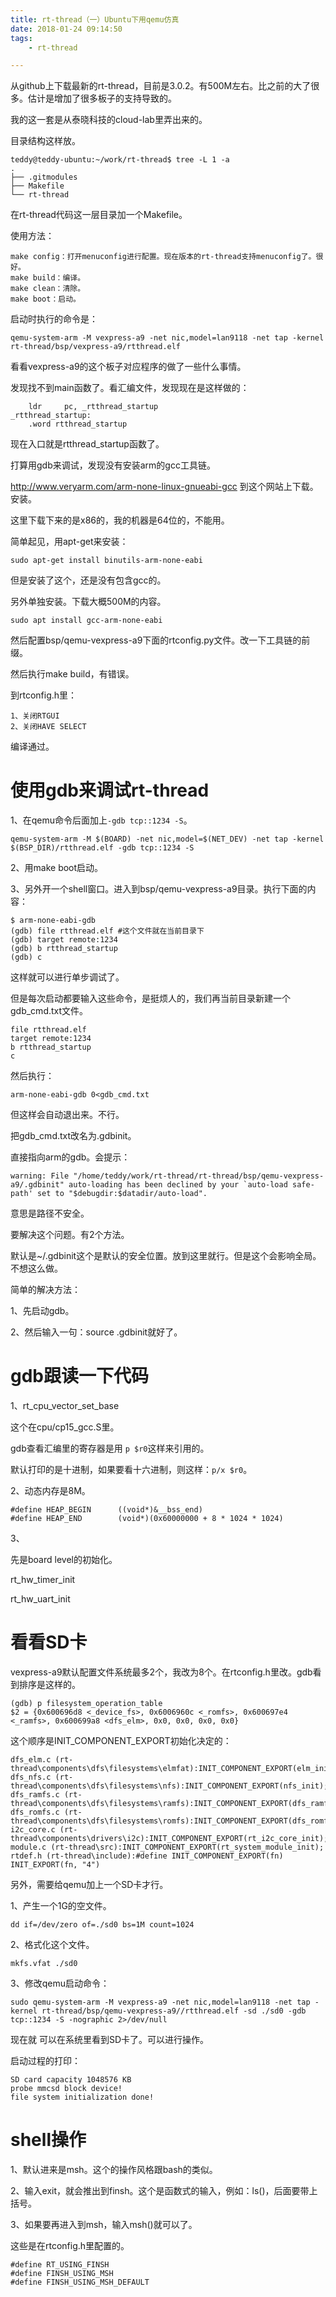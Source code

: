```yaml
---
title: rt-thread（一）Ubuntu下用qemu仿真
date: 2018-01-24 09:14:50
tags:
	- rt-thread

---
```




从github上下载最新的rt-thread，目前是3.0.2。有500M左右。比之前的大了很多。估计是增加了很多板子的支持导致的。

我的这一套是从泰晓科技的cloud-lab里弄出来的。

目录结构这样放。

```
teddy@teddy-ubuntu:~/work/rt-thread$ tree -L 1 -a
.
├── .gitmodules
├── Makefile
└── rt-thread
```

在rt-thread代码这一层目录加一个Makefile。

使用方法：

```
make config：打开menuconfig进行配置。现在版本的rt-thread支持menuconfig了。很好。
make build：编译。
make clean：清除。
make boot：启动。
```

启动时执行的命令是：

```
qemu-system-arm -M vexpress-a9 -net nic,model=lan9118 -net tap -kernel rt-thread/bsp/vexpress-a9/rtthread.elf
```

看看vexpress-a9的这个板子对应程序的做了一些什么事情。

发现找不到main函数了。看汇编文件，发现现在是这样做的：

```
    ldr     pc, _rtthread_startup
_rtthread_startup:
    .word rtthread_startup
```

现在入口就是rtthread_startup函数了。

打算用gdb来调试，发现没有安装arm的gcc工具链。

http://www.veryarm.com/arm-none-linux-gnueabi-gcc 到这个网站上下载。安装。

这里下载下来的是x86的，我的机器是64位的，不能用。

简单起见，用apt-get来安装：

```
sudo apt-get install binutils-arm-none-eabi
```

但是安装了这个，还是没有包含gcc的。

另外单独安装。下载大概500M的内容。

```
sudo apt install gcc-arm-none-eabi
```

然后配置bsp/qemu-vexpress-a9下面的rtconfig.py文件。改一下工具链的前缀。

然后执行make build，有错误。

到rtconfig.h里：

```
1、关闭RTGUI
2、关闭HAVE SELECT
```

编译通过。

# 使用gdb来调试rt-thread

1、在qemu命令后面加上`-gdb tcp::1234 -S`。

```
qemu-system-arm -M $(BOARD) -net nic,model=$(NET_DEV) -net tap -kernel $(BSP_DIR)/rtthread.elf -gdb tcp::1234 -S
```

2、用make boot启动。

3、另外开一个shell窗口。进入到bsp/qemu-vexpress-a9目录。执行下面的内容：

```
$ arm-none-eabi-gdb
(gdb) file rtthread.elf #这个文件就在当前目录下
(gdb) target remote:1234
(gdb) b rtthread_startup
(gdb) c

```

这样就可以进行单步调试了。

但是每次启动都要输入这些命令，是挺烦人的，我们再当前目录新建一个gdb_cmd.txt文件。

```
file rtthread.elf 
target remote:1234
b rtthread_startup
c
```

然后执行：

```
arm-none-eabi-gdb 0<gdb_cmd.txt 
```

但这样会自动退出来。不行。

把gdb_cmd.txt改名为.gdbinit。

直接指向arm的gdb。会提示：

```
warning: File "/home/teddy/work/rt-thread/rt-thread/bsp/qemu-vexpress-a9/.gdbinit" auto-loading has been declined by your `auto-load safe-path' set to "$debugdir:$datadir/auto-load".
```

意思是路径不安全。

要解决这个问题。有2个方法。

默认是~/.gdbinit这个是默认的安全位置。放到这里就行。但是这个会影响全局。不想这么做。

简单的解决方法：

1、先启动gdb。

2、然后输入一句：source .gdbinit就好了。



# gdb跟读一下代码

1、rt_cpu_vector_set_base

这个在cpu/cp15_gcc.S里。

gdb查看汇编里的寄存器是用 `p $r0`这样来引用的。

默认打印的是十进制，如果要看十六进制，则这样：`p/x $r0`。

2、动态内存是8M。

```
#define HEAP_BEGIN      ((void*)&__bss_end)
#define HEAP_END        (void*)(0x60000000 + 8 * 1024 * 1024)
```

3、

先是board level的初始化。

rt_hw_timer_init

rt_hw_uart_init

# 看看SD卡

vexpress-a9默认配置文件系统最多2个，我改为8个。在rtconfig.h里改。gdb看到排序是这样的。

```
(gdb) p filesystem_operation_table
$2 = {0x600696d8 <_device_fs>, 0x6006960c <_romfs>, 0x600697e4 <_ramfs>, 0x600699a8 <dfs_elm>, 0x0, 0x0, 0x0, 0x0}
```

这个顺序是INIT_COMPONENT_EXPORT初始化决定的：

```
dfs_elm.c (rt-thread\components\dfs\filesystems\elmfat):INIT_COMPONENT_EXPORT(elm_init);
dfs_nfs.c (rt-thread\components\dfs\filesystems\nfs):INIT_COMPONENT_EXPORT(nfs_init);
dfs_ramfs.c (rt-thread\components\dfs\filesystems\ramfs):INIT_COMPONENT_EXPORT(dfs_ramfs_init);
dfs_romfs.c (rt-thread\components\dfs\filesystems\romfs):INIT_COMPONENT_EXPORT(dfs_romfs_init);
i2c_core.c (rt-thread\components\drivers\i2c):INIT_COMPONENT_EXPORT(rt_i2c_core_init);
module.c (rt-thread\src):INIT_COMPONENT_EXPORT(rt_system_module_init);
rtdef.h (rt-thread\include):#define INIT_COMPONENT_EXPORT(fn)       INIT_EXPORT(fn, "4")

```



另外，需要给qemu加上一个SD卡才行。

1、产生一个1G的空文件。

```
dd if=/dev/zero of=./sd0 bs=1M count=1024
```

2、格式化这个文件。

```
mkfs.vfat ./sd0
```

3、修改qemu启动命令：

```
sudo qemu-system-arm -M vexpress-a9 -net nic,model=lan9118 -net tap -kernel rt-thread/bsp/qemu-vexpress-a9//rtthread.elf -sd ./sd0 -gdb tcp::1234 -S -nographic 2>/dev/null
```

现在就 可以在系统里看到SD卡了。可以进行操作。

启动过程的打印：

```
SD card capacity 1048576 KB
probe mmcsd block device!
file system initialization done!
```



# shell操作

1、默认进来是msh。这个的操作风格跟bash的类似。

2、输入exit，就会推出到finsh。这个是函数式的输入，例如：ls()，后面要带上括号。

3、如果要再进入到msh，输入msh()就可以了。

这些是在rtconfig.h里配置的。

```
#define RT_USING_FINSH
#define FINSH_USING_MSH
#define FINSH_USING_MSH_DEFAULT
```




